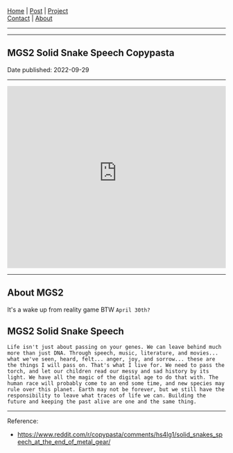 <nav>
<a href="../index.html">Home</a>
|
<a href="../post.html">Post</a>
|
<a href="../project.html">Project</a>
<nav class="div-right">
<a href="../contact.html">Contact</a>
|
<a href="../about.html">About</a>
</nav>
</header>
<hr><hr>
<main>
<!-- Your Content Start After This Line -->


# MGS2 Solid Snake Speech Copypasta 

Date published: 2022-09-29

---

<iframe 
src='
https://rr1---sn-2uuxa3vh-2ah6.googlevideo.com/videoplayback?expire=1664475266&ei=Iow1Y-KfJcLjgAfs6r3YBw&ip=158.101.202.236&id=o-AIj7NdqxbbWgRoQUnJTxBDPLKE7MepAnGmmGwWYa6oHW&itag=18&source=youtube&requiressl=yes&spc=yR2vp8XEykn4IZWToWho4dAYD6CBKOk&vprv=1&svpuc=1&mime=video%2Fmp4&cnr=14&ratebypass=yes&dur=402.517&lmt=1658112756022076&fexp=24001373,24007246&c=ANDROID&txp=5318224&sparams=expire%2Cei%2Cip%2Cid%2Citag%2Csource%2Crequiressl%2Cspc%2Cvprv%2Csvpuc%2Cmime%2Ccnr%2Cratebypass%2Cdur%2Clmt&sig=AOq0QJ8wRQIhANCc_bUy791hQtSLQM5lYsKW7hl8jt1vZJjei4ZKzhvRAiAaAvBqx3UZi2melUIfbxX_RCJG5oG8ioWmBze_7XzK7g%3D%3D&host=rr1---sn-5hne6ns6.googlevideo.com&redirect_counter=1&rm=sn-5hnelk7e&req_id=6142548b96eaa3ee&cms_redirect=yes&cmsv=e&ipbypass=yes&mh=Ly&mip=125.167.48.143&mm=31&mn=sn-2uuxa3vh-2ah6&ms=au&mt=1664453878&mv=m&mvi=1&pl=22&lsparams=ipbypass,mh,mip,mm,mn,ms,mv,mvi,pl&lsig=AG3C_xAwRgIhANYIfqkywc3B8rDjmfQEPTHASUzGlu4-lYo8cnMEg-aSAiEA1ldtlLtrRejbIi7pvHK05OQNwojZxO0QBeSiKkiERAw%3D
'
frameborder='0' allowfullscreen style=" width: 100%;
height: 30em;">
  </iframe>

---

## About MGS2 

It's a wake up from reality game BTW
```April 30th?```


## MGS2 Solid Snake Speech 

```
Life isn't just about passing on your genes. We can leave behind much more than just DNA. Through speech, music, literature, and movies... what we've seen, heard, felt... anger, joy, and sorrow... these are the things I will pass on. That's what I live for. We need to pass the torch, and let our children read our messy and sad history by its light. We have all the magic of the digital age to do that with. The human race will probably come to an end some time, and new species may rule over this planet. Earth may not be forever, but we still have the responsibility to leave what traces of life we can. Building the future and keeping the past alive are one and the same thing.
```

---

Reference:

* <https://www.reddit.com/r/copypasta/comments/hs4lg1/solid_snakes_speech_at_the_end_of_metal_gear/>
